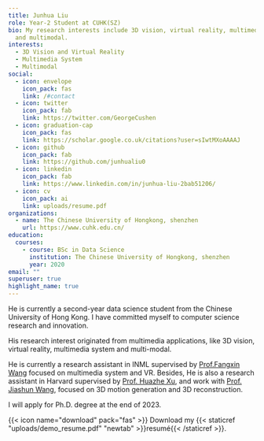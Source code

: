 ```yaml
---
title: Junhua Liu
role: Year-2 Student at CUHK(SZ)
bio: My research interests include 3D vision, virtual reality, multimedia system
  and multimodal.
interests:
  - 3D Vision and Virtual Reality
  - Multimedia System
  - Multimodal
social:
  - icon: envelope
    icon_pack: fas
    link: /#contact
  - icon: twitter
    icon_pack: fab
    link: https://twitter.com/GeorgeCushen
  - icon: graduation-cap
    icon_pack: fas
    link: https://scholar.google.co.uk/citations?user=sIwtMXoAAAAJ
  - icon: github
    icon_pack: fab
    link: https://github.com/junhualiu0
  - icon: linkedin
    icon_pack: fab
    link: https://www.linkedin.com/in/junhua-liu-2bab51206/
  - icon: cv
    icon_pack: ai
    link: uploads/resume.pdf
organizations:
  - name: The Chinese University of Hongkong, shenzhen
    url: https://www.cuhk.edu.cn/
education:
  courses:
    - course: BSc in Data Science
      institution: The Chinese University of Hongkong, shenzhen
      year: 2020
email: ""
superuser: true
highlight_name: true
---
```

He is currently a second-year data science student from the Chinese University of Hong Kong. I have committed myself to computer science research and innovation. 

His research interest originated from multimedia applications, like 3D vision, virtual reality, multimedia system and multi-modal.

He is currently a research assistant in INML supervised by [Prof.Fangxin Wang](https://scholar.google.com/citations?user=DrcEuSkAAAAJ&hl=zh-CN) focused on multimedia system and VR. Besides, He is also a research assistant in Harvard supervised by [Prof. Huazhe Xu](https://scholar.google.com/citations?user=VwYoZ6gAAAAJ&hl=zh-CN), and work with [Prof. Jiashun Wang](https://scholar.google.com/citations?user=VwYoZ6gAAAAJ&hl=zh-CN), focused on 3D motion generation and 3D reconstruction.

I will apply for Ph.D. degree at the end of 2023.

{{< icon name="download" pack="fas" >}} Download my {{< staticref "uploads/demo_resume.pdf" "newtab" >}}resumé{{< /staticref >}}.